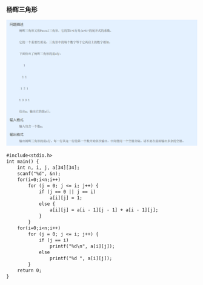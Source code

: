 ### 杨辉三角形

![](https://github.com/wkrkk/RandomPictures/blob/master/TIM%E6%88%AA%E5%9B%BE20190225195922.png?raw=true)

```
#include<stdio.h>
int main() {
	int n, i, j, a[34][34];
	scanf("%d", &n);
	for(i=0;i<n;i++)
		for (j = 0; j <= i; j++) {
			if (j == 0 || j == i)
				a[i][j] = 1;
			else {
				a[i][j] = a[i - 1][j - 1] + a[i - 1][j];
			}
		}
	for(i=0;i<n;i++)
		for (j = 0; j <= i; j++) {
			if (j == i)
				printf("%d\n", a[i][j]);
			else
				printf("%d ", a[i][j]);		
		}
	return 0;
}
```

